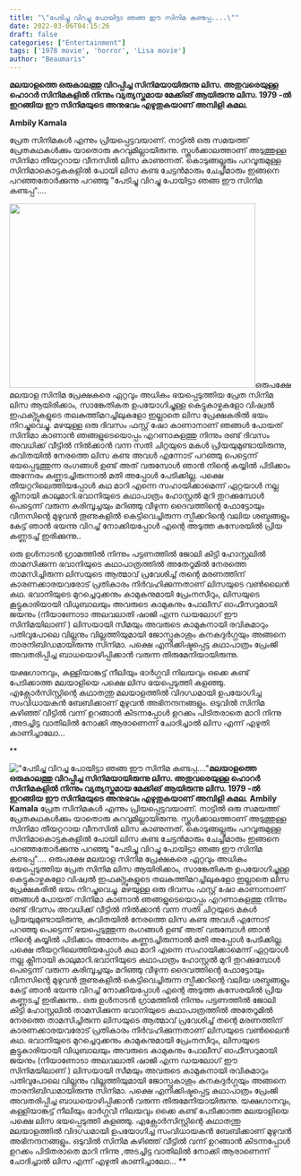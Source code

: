 ```yaml
---
title: "\"പേടിച്ചു വിറച്ചു പോയിട്ടാ ഞങ്ങ ഈ സിനിമ കണ്ടപ്പ....\""
date: 2022-03-06T04:15:26
draft: false
categories: ["Entertainment"]
tags: ['1978 movie', 'horror', 'Lisa movie']
author: "Beaumaris"
---
```


<strong>മലയാളത്തെ ഒരുകാലത്തു വിറപ്പിച്ച സിനിമയായിരുന്നു ലിസ. അതുവരെയുള്ള ഹൊറർ സിനിമകളിൽ നിന്നും വ്യത്യസ്തമായ മേക്കിങ് ആയിരുന്നു ലിസ. 1979 -ൽ ഇറങ്ങിയ ഈ സിനിമയുടെ അനുഭവം എഴുതുകയാണ് അമ്പിളി കമല.</strong>

<strong>Ambily Kamala</strong>

പ്രേത സിനിമകൾ എന്നും പ്രിയപ്പെട്ടവയാണ്. നാട്ടിൽ ഒരു സമയത്ത് പ്രേതകഥകൾക്കും യാതൊരു കുറവുമില്ലായിരുന്നു. സ്കൂൾക്കാലത്താണ് അടുത്തുള്ള സിനിമാ തീയറ്ററായ വീനസിൽ ലിസ കാണുന്നത്. കൊടുങ്ങല്ലൂരും പറവൂരുമുള്ള സിനിമാകൊട്ടകകളിൽ പോയി ലിസ കണ്ട ചേട്ടൻമാരും ചേച്ചിമാരും ഇങ്ങനെ പറഞ്ഞതോർക്കുന്നു പറഞ്ഞു "പേടിച്ചു വിറച്ചു പോയിട്ടാ ഞങ്ങ ഈ സിനിമ കണ്ടപ്പ"....

<img class=" wp-image-325731 alignleft" src="https://cdn.boolokam.com/articles/2022/03/gghtt.jpg" alt="" width="439" height="329" />ഒരുപക്ഷേ മലയാള സിനിമ പ്രേക്ഷകരെ ഏറ്റവും അധികം ഭയപ്പെടുത്തിയ പ്രേത സിനിമ ലിസ ആയിരിക്കാം, സാങ്കേതികത ഉപയോഗിച്ചുള്ള കെട്ടുകാഴ്ചകളോ വിഷ്വൽ ഇഫക്ട്സുകളുടെ തലകുത്തിമറച്ചിലുകളോ ഇല്ലാതെ ലിസ പ്രേക്ഷകരിൽ ഭയം നിറച്ചുവെച്ചു. മഴയുള്ള ഒരു ദിവസം ഫസ്റ്റ് ഷോ കാണാനാണ് ഞങ്ങൾ പോയത് സിനിമാ കാണാൻ ഞങ്ങളുടെയൊപ്പം എറണാകുളത്തു നിന്നും രണ്ട് ദിവസം അവധിക്ക് വീട്ടിൽ നിൽക്കാൻ വന്ന സതി ചിറ്റയുടെ മകൾ പ്രിയയുമുണ്ടായിരുന്നു, കവിതയിൽ നേരത്തെ ലിസ കണ്ട അവൾ എന്നോട് പറഞ്ഞു പെട്ടെന്ന് ഭയപ്പെടുത്തുന്ന രംഗങ്ങൾ ഉണ്ട് അത് വരുമ്പോൾ ഞാൻ നിന്റെ കയ്യിൽ പിടിക്കാം അന്നേരം കണ്ണടച്ചിരുന്നാൽ മതി അപ്പോൾ പേടിക്കില്ല. പക്ഷെ തീയറ്ററിലെത്തിയപ്പോൾ കഥ മാറി എന്നെ സഹായിക്കാമെന്ന് ഏറ്റയാൾ നല്ല ക്ലീനായി കാലുമാറി.ഭവാനിയുടെ കഥാപാത്രം ഹോസ്റ്റൽ മുറി തുറക്കുമ്പോൾ പെട്ടെന്ന് വരുന്ന കരിമ്പൂച്ചയും മറിഞ്ഞു വീഴുന്ന ദൈവത്തിന്റെ ഫോട്ടോയും വീനസിന്റെ മുഴുവൻ തൂണുകളിൽ കെട്ടിവെച്ചിരുന്ന സ്പീക്കറിന്റെ വലിയ ശബ്ദങ്ങളും കേട്ട് ഞാൻ ഭയന്നു വിറച്ച് നോക്കിയപ്പോൾ എന്റെ അടുത്ത കസേരയിൽ പ്രിയ കണ്ണടച്ച് ഇരിക്കുന്നു..

ഒരു ഉൾനാടൻ ഗ്രാമത്തിൽ നിന്നും പട്ടണത്തിൽ ജോലി കിട്ടി ഹോസ്റ്റലിൽ താമസിക്കുന്ന ഭവാനിയുടെ കഥാപാത്രത്തിൽ അതേറൂമിൽ നേരത്തെ താമസിച്ചിരുന്ന ലിസയുടെ ആത്മാവ് പ്രവേശിച്ച് തന്റെ മരണത്തിന് കാരണക്കാരയവരോട് പ്രതികാരം നിർവഹിക്കുന്നതാണ് ലിസയുടെ വൺലൈൻ കഥ. ഭവാനിയുടെ മുറച്ചെറുക്കനും കാമുകനുമായി പ്രേംനസീറും, ലിസയുടെ കൂട്ടുകാരിയായി വിധുബാലയും അവരുടെ കാമുകനും പോലീസ് ഓഫീസറുമായി ജയനും (നീയാണോടാ അലവലാതി ഷാജി എന്ന ഡയലോഗ് ഈ സിനിമയിലാണ് ) ലിസയായി സീമയും അവരുടെ കാമുകനായി രവികുമാറും പതിവുപോലെ വില്ലനും വില്ലത്തിയുമായി ജോസ്പ്രകാശും കനകദുർഗ്ഗയും അങ്ങനെ താരനിബിഡമായിരുന്നു സിനിമാ. പക്ഷെ എനിക്കിഷ്ടപ്പെട്ട കഥാപാത്രം പ്രേംജി അവതരിപ്പിച്ച ബാധയൊഴിപ്പിക്കാൻ വരുന്ന തിരുമേനിയായിരുന്നു.

യക്ഷഗാനവും, കള്ളിയാങ്കട്ട് നീലിയും ഭാർഗ്ഗവി നിലയവും ഒക്കെ കണ്ട് പേടിക്കാത്ത മലയാളിയെ പക്ഷെ ലിസ ഭയപ്പെടുത്തി കളഞ്ഞു. എക്സോർസിസ്റ്റിന്റെ കഥാതന്തു മലയാളത്തിൽ വിദഗ്ധമായി ഉപയോഗിച്ച സംവിധായകൻ ബേബിക്കാണ് മുഴുവൻ അഭിനന്ദനങ്ങളും. ഒടുവിൽ സിനിമ കഴിഞ്ഞ് വീട്ടിൽ വന്ന് ഉറങ്ങാൻ കിടന്നപ്പോൾ ഉറക്കം പിടിതരാതെ മാറി നിന്നു ,അടച്ചിട്ട വാതിലിൽ നോക്കി ആരാണെന്ന് ചോദിച്ചാൽ ലിസ എന്ന് എഴുതി കാണിച്ചാലോ...

**


!["പേടിച്ചു വിറച്ചു പോയിട്ടാ ഞങ്ങ ഈ സിനിമ കണ്ടപ്പ...."](https://cdn.boolokam.com/articles/2022/03/gghtt.jpg)**മലയാളത്തെ ഒരുകാലത്തു വിറപ്പിച്ച സിനിമയായിരുന്നു ലിസ. അതുവരെയുള്ള ഹൊറർ സിനിമകളിൽ നിന്നും വ്യത്യസ്തമായ മേക്കിങ് ആയിരുന്നു ലിസ. 1979 -ൽ ഇറങ്ങിയ ഈ സിനിമയുടെ അനുഭവം എഴുതുകയാണ് അമ്പിളി കമല.** **Ambily Kamala** പ്രേത സിനിമകൾ എന്നും പ്രിയപ്പെട്ടവയാണ്. നാട്ടിൽ ഒരു സമയത്ത് പ്രേതകഥകൾക്കും യാതൊരു കുറവുമില്ലായിരുന്നു. സ്കൂൾക്കാലത്താണ് അടുത്തുള്ള സിനിമാ തീയറ്ററായ വീനസിൽ ലിസ കാണുന്നത്. കൊടുങ്ങല്ലൂരും പറവൂരുമുള്ള സിനിമാകൊട്ടകകളിൽ പോയി ലിസ കണ്ട ചേട്ടൻമാരും ചേച്ചിമാരും ഇങ്ങനെ പറഞ്ഞതോർക്കുന്നു പറഞ്ഞു "പേടിച്ചു വിറച്ചു പോയിട്ടാ ഞങ്ങ ഈ സിനിമ കണ്ടപ്പ".... ഒരുപക്ഷേ മലയാള സിനിമ പ്രേക്ഷകരെ ഏറ്റവും അധികം ഭയപ്പെടുത്തിയ പ്രേത സിനിമ ലിസ ആയിരിക്കാം, സാങ്കേതികത ഉപയോഗിച്ചുള്ള കെട്ടുകാഴ്ചകളോ വിഷ്വൽ ഇഫക്ട്സുകളുടെ തലകുത്തിമറച്ചിലുകളോ ഇല്ലാതെ ലിസ പ്രേക്ഷകരിൽ ഭയം നിറച്ചുവെച്ചു. മഴയുള്ള ഒരു ദിവസം ഫസ്റ്റ് ഷോ കാണാനാണ് ഞങ്ങൾ പോയത് സിനിമാ കാണാൻ ഞങ്ങളുടെയൊപ്പം എറണാകുളത്തു നിന്നും രണ്ട് ദിവസം അവധിക്ക് വീട്ടിൽ നിൽക്കാൻ വന്ന സതി ചിറ്റയുടെ മകൾ പ്രിയയുമുണ്ടായിരുന്നു, കവിതയിൽ നേരത്തെ ലിസ കണ്ട അവൾ എന്നോട് പറഞ്ഞു പെട്ടെന്ന് ഭയപ്പെടുത്തുന്ന രംഗങ്ങൾ ഉണ്ട് അത് വരുമ്പോൾ ഞാൻ നിന്റെ കയ്യിൽ പിടിക്കാം അന്നേരം കണ്ണടച്ചിരുന്നാൽ മതി അപ്പോൾ പേടിക്കില്ല. പക്ഷെ തീയറ്ററിലെത്തിയപ്പോൾ കഥ മാറി എന്നെ സഹായിക്കാമെന്ന് ഏറ്റയാൾ നല്ല ക്ലീനായി കാലുമാറി.ഭവാനിയുടെ കഥാപാത്രം ഹോസ്റ്റൽ മുറി തുറക്കുമ്പോൾ പെട്ടെന്ന് വരുന്ന കരിമ്പൂച്ചയും മറിഞ്ഞു വീഴുന്ന ദൈവത്തിന്റെ ഫോട്ടോയും വീനസിന്റെ മുഴുവൻ തൂണുകളിൽ കെട്ടിവെച്ചിരുന്ന സ്പീക്കറിന്റെ വലിയ ശബ്ദങ്ങളും കേട്ട് ഞാൻ ഭയന്നു വിറച്ച് നോക്കിയപ്പോൾ എന്റെ അടുത്ത കസേരയിൽ പ്രിയ കണ്ണടച്ച് ഇരിക്കുന്നു.. ഒരു ഉൾനാടൻ ഗ്രാമത്തിൽ നിന്നും പട്ടണത്തിൽ ജോലി കിട്ടി ഹോസ്റ്റലിൽ താമസിക്കുന്ന ഭവാനിയുടെ കഥാപാത്രത്തിൽ അതേറൂമിൽ നേരത്തെ താമസിച്ചിരുന്ന ലിസയുടെ ആത്മാവ് പ്രവേശിച്ച് തന്റെ മരണത്തിന് കാരണക്കാരയവരോട് പ്രതികാരം നിർവഹിക്കുന്നതാണ് ലിസയുടെ വൺലൈൻ കഥ. ഭവാനിയുടെ മുറച്ചെറുക്കനും കാമുകനുമായി പ്രേംനസീറും, ലിസയുടെ കൂട്ടുകാരിയായി വിധുബാലയും അവരുടെ കാമുകനും പോലീസ് ഓഫീസറുമായി ജയനും (നീയാണോടാ അലവലാതി ഷാജി എന്ന ഡയലോഗ് ഈ സിനിമയിലാണ് ) ലിസയായി സീമയും അവരുടെ കാമുകനായി രവികുമാറും പതിവുപോലെ വില്ലനും വില്ലത്തിയുമായി ജോസ്പ്രകാശും കനകദുർഗ്ഗയും അങ്ങനെ താരനിബിഡമായിരുന്നു സിനിമാ. പക്ഷെ എനിക്കിഷ്ടപ്പെട്ട കഥാപാത്രം പ്രേംജി അവതരിപ്പിച്ച ബാധയൊഴിപ്പിക്കാൻ വരുന്ന തിരുമേനിയായിരുന്നു. യക്ഷഗാനവും, കള്ളിയാങ്കട്ട് നീലിയും ഭാർഗ്ഗവി നിലയവും ഒക്കെ കണ്ട് പേടിക്കാത്ത മലയാളിയെ പക്ഷെ ലിസ ഭയപ്പെടുത്തി കളഞ്ഞു. എക്സോർസിസ്റ്റിന്റെ കഥാതന്തു മലയാളത്തിൽ വിദഗ്ധമായി ഉപയോഗിച്ച സംവിധായകൻ ബേബിക്കാണ് മുഴുവൻ അഭിനന്ദനങ്ങളും. ഒടുവിൽ സിനിമ കഴിഞ്ഞ് വീട്ടിൽ വന്ന് ഉറങ്ങാൻ കിടന്നപ്പോൾ ഉറക്കം പിടിതരാതെ മാറി നിന്നു ,അടച്ചിട്ട വാതിലിൽ നോക്കി ആരാണെന്ന് ചോദിച്ചാൽ ലിസ എന്ന് എഴുതി കാണിച്ചാലോ... **
